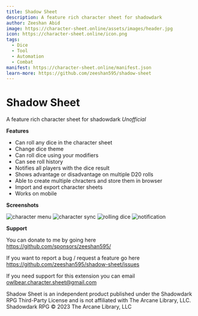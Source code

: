 ```yaml
---
title: Shadow Sheet
description: A feature rich character sheet for shadowdark
author: Zeeshan Abid
image: https://character-sheet.online/assets/images/header.jpg
icon: https://character-sheet.online/icon.png
tags:
  - Dice
  - Tool
  - Automation
  - Combat
manifest: https://character-sheet.online/manifest.json
learn-more: https://github.com/zeeshan595/shadow-sheet
---
```


# Shadow Sheet

A feature rich character sheet for shadowdark *Unofficial*

**Features**

- Can roll any dice in the character sheet
- Change dice theme
- Can roll dice using your modifiers
- Can see roll history
- Notifies all players with the dice result
- Shows advantage or disadvantage on multiple D20 rolls
- Able to create multiple chracters and store them in browser
- Import and export character sheets
- Works on mobile

**Screenshots**

![character menu](https://character-sheet.online/assets/images/menu.jpg)
![character sync](https://character-sheet.online/assets/images/sync.jpg)
![rolling dice](https://character-sheet.online/assets/images/dice.jpg)
![notification](https://character-sheet.online/assets/images/notification.jpg)

**Support**

You can donate to me by going here <https://github.com/sponsors/zeeshan595/>

If you want to report a bug / request a feature go here <https://github.com/zeeshan595/shadow-sheet/issues>

If you need support for this extension you can email <owlbear.character.sheet@gmail.com>


Shadow Sheet is an independent product published under the Shadowdark RPG Third-Party License and is not affiliated with The Arcane Library, LLC. Shadowdark RPG © 2023 The Arcane Library, LLC